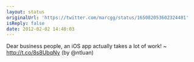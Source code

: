 ```yaml
---
layout: status
originalUrl: 'https://twitter.com/marcgg/status/165082053602324481'
isReply: false
date: 2012-02-02 14:40:03
---
```


Dear business people, an iOS app actually takes a lot of work! ~ http://t.co/8s8UbqNy (by @ntluan)
